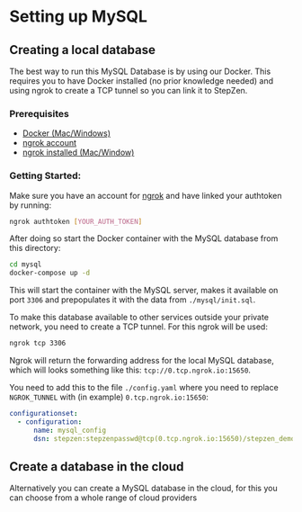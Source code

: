 # Setting up MySQL

## Creating a local database

The best way to run this MySQL Database is by using our Docker. This requires you to have Docker installed (no prior knowledge needed) and using ngrok to create a TCP tunnel so you can link it to StepZen.

### Prerequisites

- [Docker (Mac/Windows)](https://www.docker.com/products/docker-desktop)
- [ngrok account](https://ngrok.com/)
- [ngrok installed (Mac/Window)](https://ngrok.com/download)

### Getting Started:

Make sure you have an account for [ngrok](<(https://ngrok.com/)>) and have linked your authtoken by running:

```bash
ngrok authtoken [YOUR_AUTH_TOKEN]
```

After doing so start the Docker container with the MySQL database from this directory:

```bash
cd mysql
docker-compose up -d
```

This will start the container with the MySQL server, makes it available on port `3306` and prepopulates it with the data from `./mysql/init.sql`.

To make this database available to other services outside your private network, you need to create a TCP tunnel. For this ngrok will be used:

```bash
ngrok tcp 3306
```

Ngrok will return the forwarding address for the local MySQL database, which will looks something like this: `tcp://0.tcp.ngrok.io:15650`.

You need to add this to the file `./config.yaml` where you need to replace `NGROK_TUNNEL` with (in example) `0.tcp.ngrok.io:15650`:

```yaml
configurationset:
  - configuration:
      name: mysql_config
      dsn: stepzen:stepzenpasswd@tcp(0.tcp.ngrok.io:15650)/stepzen_demo
```

## Create a database in the cloud

Alternatively you can create a MySQL database in the cloud, for this you can choose from a whole range of cloud providers

